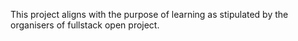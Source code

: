 This project aligns with the purpose of learning as stipulated by the organisers of fullstack open project.